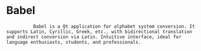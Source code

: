 # Babel
              Babel is a Qt application for alphabet system conversion. It supports Latin, Cyrillic, Greek, etc., with bidirectional translation and indirect conversion via Latin. Intuitive interface, ideal for language enthusiasts, students, and professionals.         
